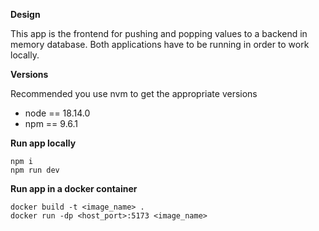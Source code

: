 **Design**

This app is the frontend for pushing and popping values to a backend in memory database. Both applications have to be running in order to work locally.

**Versions**

Recommended you use nvm to get the appropriate versions

- node == 18.14.0
- npm == 9.6.1

**Run app locally**

`npm i` \
`npm run dev`

**Run app in a docker container**

`docker build -t <image_name> .` \
`docker run -dp <host_port>:5173 <image_name>`
